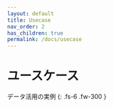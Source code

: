 ```yaml
---
layout: default
title: Usecase
nav_order: 2
has_children: true
permalink: /docs/usecase
---
```


# ユースケース

データ活用の実例
{: .fs-6 .fw-300 }
